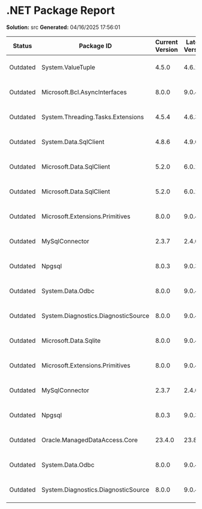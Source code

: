 ﻿# .NET Package Report
**Solution:** src
**Generated:** 04/16/2025 17:56:01

| Status | Package ID | Current Version | Latest Version | Reason |
|--------|------------|-----------------|----------------|--------|
| Outdated | System.ValueTuple | 4.5.0 | 4.6.1 | New version available |
| Outdated | Microsoft.Bcl.AsyncInterfaces | 8.0.0 | 9.0.4 | New version available |
| Outdated | System.Threading.Tasks.Extensions | 4.5.4 | 4.6.3 | New version available |
| Outdated | System.Data.SqlClient | 4.8.6 | 4.9.0 | New version available |
| Outdated | Microsoft.Data.SqlClient | 5.2.0 | 6.0.1 | New version available |
| Outdated | Microsoft.Data.SqlClient | 5.2.0 | 6.0.1 | New version available |
| Outdated | Microsoft.Extensions.Primitives | 8.0.0 | 9.0.4 | New version available |
| Outdated | MySqlConnector | 2.3.7 | 2.4.0 | New version available |
| Outdated | Npgsql | 8.0.3 | 9.0.3 | New version available |
| Outdated | System.Data.Odbc | 8.0.0 | 9.0.4 | New version available |
| Outdated | System.Diagnostics.DiagnosticSource | 8.0.0 | 9.0.4 | New version available |
| Outdated | Microsoft.Data.Sqlite | 8.0.0 | 9.0.4 | New version available |
| Outdated | Microsoft.Extensions.Primitives | 8.0.0 | 9.0.4 | New version available |
| Outdated | MySqlConnector | 2.3.7 | 2.4.0 | New version available |
| Outdated | Npgsql | 8.0.3 | 9.0.3 | New version available |
| Outdated | Oracle.ManagedDataAccess.Core | 23.4.0 | 23.8.0 | New version available |
| Outdated | System.Data.Odbc | 8.0.0 | 9.0.4 | New version available |
| Outdated | System.Diagnostics.DiagnosticSource | 8.0.0 | 9.0.4 | New version available |


